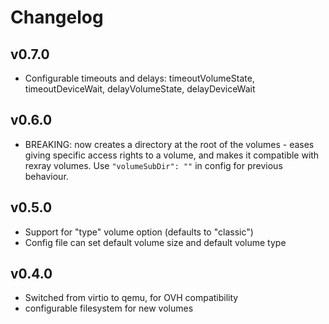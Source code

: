 # Changelog

## v0.7.0

* Configurable timeouts and delays: timeoutVolumeState, timeoutDeviceWait, delayVolumeState, delayDeviceWait

## v0.6.0

* BREAKING: now creates a directory at the root of the volumes - eases giving specific access rights to a volume, and makes it compatible with rexray volumes. Use `"volumeSubDir": ""` in config for previous behaviour.

## v0.5.0

* Support for "type" volume option (defaults to "classic")
* Config file can set default volume size and default volume type

## v0.4.0

* Switched from virtio to qemu, for OVH compatibility
* configurable filesystem for new volumes
